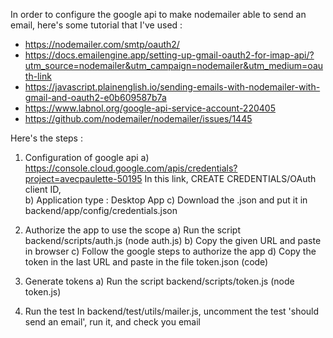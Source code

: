 In order to configure the google api to make nodemailer able to send an email, here's some tutorial that I've used : 
 - https://nodemailer.com/smtp/oauth2/
 - https://docs.emailengine.app/setting-up-gmail-oauth2-for-imap-api/?utm_source=nodemailer&utm_campaign=nodemailer&utm_medium=oauth-link
 - https://javascript.plainenglish.io/sending-emails-with-nodemailer-with-gmail-and-oauth2-e0b609587b7a
 - https://www.labnol.org/google-api-service-account-220405
- https://github.com/nodemailer/nodemailer/issues/1445


Here's the steps : 
1. Configuration of google api
    a) https://console.cloud.google.com/apis/credentials?project=avecpaulette-50195
    In this link, CREATE CREDENTIALS/OAuth client ID,  
    b) Application type : Desktop App
    c) Download the .json and put it in backend/app/config/credentials.json

2. Authorize the app to use the scope
    a) Run the script backend/scripts/auth.js (node auth.js)
    b) Copy the given URL and paste in browser
    c) Follow the google steps to authorize the app
    d) Copy the token in the last URL and paste in the file token.json (code)

3. Generate tokens
    a) Run the script backend/scripts/token.js (node token.js)

4. Run the test
    In backend/test/utils/mailer.js, uncomment the test 'should send an email', run it, and check you email